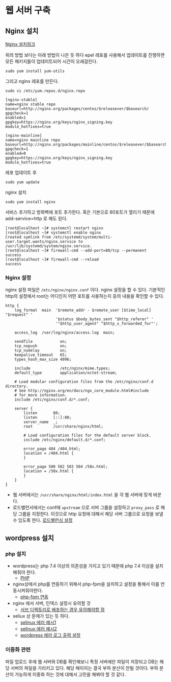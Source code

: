 # 웹 서버 구축
## Nginx 설치
[Nginx 설치링크](https://docs.nginx.com/nginx/admin-guide/installing-nginx/installing-nginx-open-source/#installing-prebuilt-rhel-centos-oracle-linux-almalinux-rocky-linux-packages)

위의 방법 보다는 아래 방법이 나은 듯 하다 epel 레포를 사용해서 업데이트를 진행하면 모든 패키지들이 업데이트되어 시간이 오래걸린다.

```shell
sudo yum install yum-utils
```

그리고 nginx 레포를 만든다.

```shell
sudo vi /etc/yum.repos.d/nginx.repo
```

```fallback
[nginx-stable]
name=nginx stable repo
baseurl=http://nginx.org/packages/centos/$releasever/$basearch/
gpgcheck=1
enabled=1
gpgkey=https://nginx.org/keys/nginx_signing.key
module_hotfixes=true

[nginx-mainline]
name=nginx mainline repo
baseurl=http://nginx.org/packages/mainline/centos/$releasever/$basearch/
gpgcheck=1
enabled=0
gpgkey=https://nginx.org/keys/nginx_signing.key
module_hotfixes=true
```

레포 업데이트 후

```shell
sudo yum update
```

nginx 설치

```shell
sudo yum install nginx
```

서비스 추가하고 방화벽에 포트 추가한다. 혹은 기본으로 80포트가 열리기 때문에 add-service=http 로 해도 된다.

```
[root@localhost ~]# systemctl restart nginx
[root@localhost ~]# systemctl enable nginx
Created symlink from /etc/systemd/system/multi-user.target.wants/nginx.service to /usr/lib/systemd/system/nginx.service.
[root@localhost ~]# firewall-cmd --add-port=80/tcp --permanent
success
[root@localhost ~]# firewall-cmd --reload
success
```


### Nginx 설정
nginx 설정 파일은 `/etc/nginx/nginx.conf` 이다. nginx 설정을 할 수 있다.
기본적인 http의 설정에서 root는 어디인지 어떤 포트를 사용하는지 등의 내용을 확인할 수 있다.
```
http {
    log_format  main  '$remote_addr - $remote_user [$time_local] "$request" '
                      '$status $body_bytes_sent "$http_referer" '
                      '"$http_user_agent" "$http_x_forwarded_for"';

    access_log  /var/log/nginx/access.log  main;

    sendfile            on;
    tcp_nopush          on;
    tcp_nodelay         on;
    keepalive_timeout   65;
    types_hash_max_size 4096;

    include             /etc/nginx/mime.types;
    default_type        application/octet-stream;

    # Load modular configuration files from the /etc/nginx/conf.d directory.
    # See http://nginx.org/en/docs/ngx_core_module.html#include
    # for more information.
    include /etc/nginx/conf.d/*.conf;

    server {
        listen       80;
        listen       [::]:80;
        server_name  _;
        root         /usr/share/nginx/html;

        # Load configuration files for the default server block.
        include /etc/nginx/default.d/*.conf;

        error_page 404 /404.html;
        location = /404.html {
        }

        error_page 500 502 503 504 /50x.html;
        location = /50x.html {
        }
    }
}
```

- 웹 서버에서는 `/usr/share/nginx/html/index.html` 을 각 웹 서버에 맞게 바꾼다.
- 로드밸런서에서는 conf에 `upstream` 으로 서버 그룹을 설정하고 `proxy_pass` 로 해당 그룹을 지정한다. 이것으로 http 요청에 대해서 해당 서버 그룹으로 요청을 보낼 수 있도록 한다. [로드밸런싱 설정](https://docs.nginx.com/nginx/admin-guide/load-balancer/http-load-balancer/)

## wordpress 설치
### php 설치
- wordpress는 php 7.4 이상의 의존성을 가지고 있기 때문에 php 7.4 이상을 설치해줘야 한다.
	- [PHP](../03.리눅스%20서비스/07.웹서비스.md#PHP)
- nginx상에서 php를 연동하기 위해서 php-fpm을 설치하고 설정을 통해서 이를 연동시켜줘야한다.
	- [php-fpm 연동](https://phsun102.tistory.com/46)
- nginx 에서 서버, 인덱스 설정시 유의할 것
	- [서브 디렉토리로 배포하는 경우 유의해야할 점](https://stackoverflow.com/questions/19285355/nginx-403-error-directory-index-of-folder-is-forbidden)
- seliux 상 문제가 있는 듯 하다. 
	- [selinux 에러 예시1](https://svrforum.com/svr/105716)
	- [selinux 에러 예시2](https://hbesthee.tistory.com/1635)
	- [wordpress 에러 로그 출력 설정](https://zzznara2.tistory.com/706)

### 이중화 관련
파일 업로드 후에 웹 서버와 DB를 확인해보니 특정 서버에만 파일이 저장되고 DB는 해당 서버의 파일을 가리키고 있다. 해당 페이지는 결국 부하 분산이 안될 것이다. 부하 분산이 가능하게 이중화 하는 것에 대해서 고민을 해봐야 할 것 같다.

